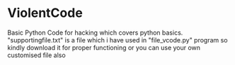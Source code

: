 # ViolentCode
Basic Python Code for hacking which covers python basics.
"supportingfile.txt" is a file which i have used in "file_vcode.py" program so kindly download it for proper functioning or you can use your own customised file also
